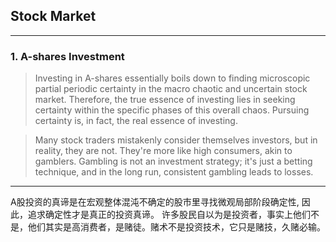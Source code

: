 ## Stock Market

<hr>

### 1. A-shares Investment


> Investing in A-shares essentially boils down to finding microscopic partial periodic certainty in the macro chaotic and uncertain stock market. Therefore, the true essence of investing lies in seeking certainty within the specific phases of this overall chaos. Pursuing certainty is, in fact, the real essence of investing.

> Many stock traders mistakenly consider themselves investors, but in reality, they are not. They're more like high consumers, akin to gamblers. Gambling is not an investment strategy; it's just a betting technique, and in the long run, consistent gambling leads to losses.
<hr>
A股投资的真谛是在宏观整体混沌不确定的股市里寻找微观局部阶段确定性, 因此，追求确定性才是真正的投资真谛。
许多股民自以为是投资者，事实上他们不是，他们其实是高消费者，是赌徒。赌术不是投资技术，它只是赌技，久赌必输。

